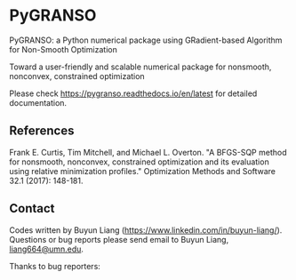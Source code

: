 # PyGRANSO

PyGRANSO: a Python numerical package using GRadient-based Algorithm for Non-Smooth Optimization

Toward a user-friendly and scalable numerical package for nonsmooth, nonconvex, constrained optimization

Please check https://pygranso.readthedocs.io/en/latest for detailed documentation.

## References

Frank E. Curtis, Tim Mitchell, and Michael L. Overton. "A BFGS-SQP method for nonsmooth, nonconvex, constrained optimization and its evaluation using relative minimization profiles." Optimization Methods and Software 32.1 (2017): 148-181.

## Contact
Codes written by Buyun Liang (https://www.linkedin.com/in/buyun-liang/). Questions or bug reports please send email to Buyun Liang, liang664@umn.edu.

Thanks to bug reporters: 
